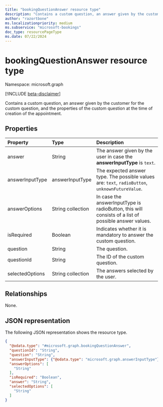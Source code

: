 ```yaml
---
title: "bookingQuestionAnswer resource type"
description: "Contains a custom question, an answer given by the customer for the custom question, and the properties of the custom question at the time of creation of the appointment."
author: "razortbone"
ms.localizationpriority: medium
ms.subservice: "microsoft-bookings"
doc_type: resourcePageType
ms.date: 07/22/2024
---
```


# bookingQuestionAnswer resource type

Namespace: microsoft.graph

[!INCLUDE [beta-disclaimer](../../includes/beta-disclaimer.md)]

Contains a custom question, an answer given by the customer for the custom question, and the properties of the custom question at the time of creation of the appointment.

## Properties
|Property|Type|Description|
|:---|:---|:---|
|answer|String|The answer given by the user in case the **answerInputType** is `text`. |
|answerInputType|answerInputType|The expected answer type. The possible values are: `text`, `radioButton`, `unknownFutureValue`.|
|answerOptions|String collection|In case the answerInputType is radioButton, this will consists of a list of possible answer values. |
|isRequired|Boolean| Indicates whether it is mandatory to answer the custom question. |
|question|String|The question. |
|questionId|String|The ID of the custom question. |
|selectedOptions|String collection|The answers selected by the user. |

## Relationships
None.

## JSON representation
The following JSON representation shows the resource type.
<!-- {
  "blockType": "resource",
  "@odata.type": "microsoft.graph.bookingQuestionAnswer"
}
-->
``` json
{
  "@odata.type": "#microsoft.graph.bookingQuestionAnswer",
  "questionId": "String",
  "question": "String",
  "answerInputType": {"@odata.type": "microsoft.graph.answerInputType"},
  "answerOptions": [
    "String"
  ],
  "isRequired": "Boolean",
  "answer": "String",
  "selectedOptions": [
    "String"
  ]
}
```

